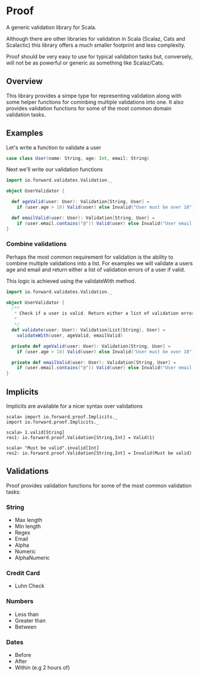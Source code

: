 # Proof

A generic validation library for Scala.

Although there are other libraries for validation in Scala (Scalaz, Cats and Scalactic) this library offers a much smaller footprint and less complexity. 

Proof should be very easy to use for typical validation tasks but, conversely, will not be as powerful or generic as something like Scalaz/Cats.

## Overview

This library provides a simpe type for representing validation along with some helper functions for cominbing multiple validations into one. It also provides validation functions for some of the most common domain validation tasks.

## Examples

Let's write a function to validate a user

```scala
case class User(name: String, age: Int, email: String)
```

Next we'll write our validation functions

```scala
import io.forward.validates.Validation._

object UserValidator {

  def ageValid(user: User): Validation[String, User] = 
    if (user.age > 18) Valid(user) else Invalid("User must be over 18")

  def emailValid(user: User): Validation[String, User] = 
    if (user.email.contains("@")) Valid(user) else Invalid("User email invalid")
}
```

### Combine validations

Perhaps the most common requirement for validation is the ability to combine multiple validations into a list. For examples we will
validate a users age and email and return either a list of validation errors of a user if valid.

This logic is achieved using the validateWith method.


```scala
import io.forward.validates.Validation._

object UserValidator {
  /**
   * Check if a user is valid. Return either a list of validation errors or a user
   *
   */
  def validate(user: User): Validation[List[String], User] = 
    validateWith(user, ageValid, emailValid)

  private def ageValid(user: User): Validation[String, User] = 
    if (user.age > 18) Valid(user) else Invalid("User must be over 18")

  private def emailValid(user: User): Validation[String, User] = 
    if (user.email.contains("@")) Valid(user) else Invalid("User email invalid")
}

```

## Implicits

Implicits are available for a nicer syntax over validations

```
scala> import io.forward.proof.Implicits._
import io.forward.proof.Implicits._

scala> 1.valid[String]
res1: io.forward.proof.Validation[String,Int] = Valid(1)

scala> "Must be valid".invalid[Int]
res2: io.forward.proof.Validation[String,Int] = Invalid(Must be valid)

```

## Validations

Proof provides validation functions for some of the most common validation tasks:

### String

+ Max length
+ Min length
+ Regex
+ Email
+ Alpha
+ Numeric
+ AlphaNumeric

### Credit Card

+ Luhn Check

### Numbers

+ Less than
+ Greater than
+ Between

### Dates

+ Before
+ After
+ Within (e.g 2 hours of)


